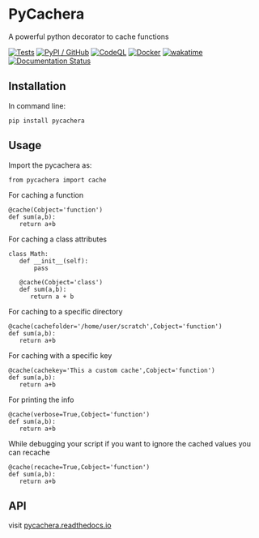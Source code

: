 # PyCachera
A powerful python decorator to cache functions

[![Tests](https://github.com/antolonappan/pycachera/actions/workflows/test.yml/badge.svg)](https://github.com/antolonappan/pycachera/actions/workflows/test.yml)
[![PyPI / GitHub](https://github.com/antolonappan/pycachera/actions/workflows/publish.yml/badge.svg)](https://github.com/antolonappan/pycachera/actions/workflows/publish.yml)
[![CodeQL](https://github.com/antolonappan/pycachera/actions/workflows/codeql.yml/badge.svg)](https://github.com/antolonappan/pycachera/actions/workflows/codeql.yml)
[![Docker](https://github.com/antolonappan/pycachera/actions/workflows/docker-publish.yml/badge.svg)](https://github.com/antolonappan/pycachera/actions/workflows/docker-publish.yml)
[![wakatime](https://wakatime.com/badge/user/e4d61f54-a71a-4db6-81a9-edbb50ce497f/project/49c3495a-f7c4-416b-92b9-2f80ef1b43d2.svg)](https://wakatime.com/badge/user/e4d61f54-a71a-4db6-81a9-edbb50ce497f/project/49c3495a-f7c4-416b-92b9-2f80ef1b43d2)
[![Documentation Status](https://readthedocs.org/projects/pycachera/badge/?version=latest)](https://pycachera.readthedocs.io/en/latest/?badge=latest)

## Installation

In command line:

`pip install pycachera`

## Usage

Import the pycachera as:

```
from pycachera import cache
```

For caching a function
```
@cache(Cobject='function')
def sum(a,b):
   return a+b
```

For caching a class attributes

```
class Math:
   def __init__(self):
       pass
   
   @cache(Cobject='class')
   def sum(a,b):
      return a + b  
```

For caching to a specific directory

```
@cache(cachefolder='/home/user/scratch',Cobject='function')
def sum(a,b):
   return a+b
```

For caching with a specific key

```
@cache(cachekey='This a custom cache',Cobject='function')
def sum(a,b):
   return a+b
```

For printing the info

```
@cache(verbose=True,Cobject='function')
def sum(a,b):
   return a+b
```

While debugging your script if you want to ignore the cached values you can recache
```
@cache(recache=True,Cobject='function')
def sum(a,b):
   return a+b
```



## API

visit [pycachera.readthedocs.io](https://pycachera.readthedocs.io/en/latest/)
